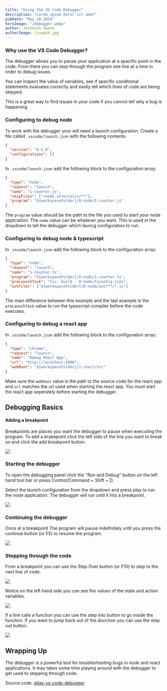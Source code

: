```yaml
---
title: "Using the VS Code Debugger"
description: "Lorem ipsum dolor sit amet"
pubDate: "May 10 2024"
heroImage: "/debugger.webp"
author: Jeremiah Swank
authorImage: /jswank.jpg
---
```


### Why use the VS Code Debugger?

The debugger allows you to pause your application at a specific point in the code. From there you can step through the program one line at a time in order to debug issues.

You can inspect the value of variables, see if specific conditional statements evaluates correctly and easily tell which lines of code are being skipped.

This is a great way to find issues in your code if you cannot tell why a bug is happening.

### Configuring to debug node

To work with the debugger your will need a launch configuration. Create a file called `.vscode/launch.json` with the following contents:

```json
{
  "version": "0.2.0",
  "configurations": []
}
```

In `.vscode/launch.json` add the following block to the configuration array:

```json
{
  "type": "node",
  "request": "launch",
  "name": "1-counter.js",
  "skipFiles": ["<node_internals>/**"],
  "program": "${workspaceFolder}/0-node/1-counter.js"
}
```

The `program` value should be the path to the file you used to start your node applciation. The `name` value can be whatever you want. This is used in the dropdown to tell the debugger which launcg configuration to run.

### Configuring to debug node & typescript

In `.vscode/launch.json` add the following block to the configuration array:

```json
{
  "type": "node",
  "request": "launch",
  "name": "1-counter.ts",
  "program": "${workspaceFolder}/0-node/1-counter.ts",
  "preLaunchTask": "tsc: build - 0-node/tsconfig.json",
  "outFiles": ["${workspaceFolder}/0-node/out/**/*.js"]
}
```

The main difference between this example and the last example is the `preLaunchTask` value to run the typescript compiler before the code executes.

### Configuring to debug a react app

In `.vscode/launch.json` add the following block to the configuration array:

```json
{
  "type": "chrome",
  "request": "launch",
  "name": "Debug React App",
  "url": "http://localhost:3000",
  "webRoot": "${workspaceFolder}/1-react/src"
}
```

Make sure the `webRoot` value is the path to the source code for the react app and `url` matches the url used when starting the react app. You must start the react app seperately before starting the debugger.

## Debugging Basics

#### Adding a breakpoint

Breakpoints are places you want the debugger to pause when executing the program. To add a brakepoint click the left side of the line you want to break on and click the add breakpoint button.

![](../assets/add-breakpoint.gif)

### Starting the debugger

To open the debugging panel click the "Run and Debug" button on the left hand tool bar or press Control/Command + Shift + D.

Select the launch configuration from the dropdown and press play to run the node application. The debugger will run until it hits a breakpoint.

![](../assets/debug-panel.png)

### Continuing the debugger

Once at a breakpoint The program will pause indefinitely until you press the continue button (or F5) to resume the program.

![](../assets/continue-button.png)

### Stepping through the code

From a breakpoint you can use the Step Over button (or F10) to step to the next line of code.

![](../assets/step-over.gif)

Notice on the left hand side you can see the values of the state and action variables.

![](../assets/local-variables.png)

If a line calls a function you can use the step into button to go inside the function. If you want to jump back out of the dunction you can use the step out button.

![](../assets/step-into.png)

## Wrapping Up

The debugger is a powerful tool for troubleshooting bugs in node and react applications. It may takes some time playing around with the debugger to get used to stepping through code.

Source code: [atlas-vs-code-debugger](https://github.com/atlas-jswank/atlas-vs-code-debugger)

